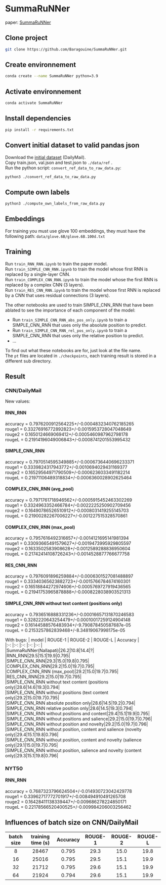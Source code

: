 # SummaRuNNer
paper: [SummaRuNNer](https://arxiv.org/pdf/1611.04230.pdf)

## Clone project
```bash
git clone https://github.com/Baragouine/SummaRuNNer.git
```

## Create environnement
```bash
conda create --name SummaRuNNer python=3.9
```

## Activate environnement
```bash
conda activate SummaRuNNer
```

## Install dependencies
```bash
pip install -r requirements.txt
```

## Convert initial dataset to valid pandas json
Download the [initial dataset](https://drive.google.com/file/d/1JgsboIAs__r6XfCbkDWgmberXJw8FBWE/view?usp=sharing) (DailyMail).  
Copy train.json, val.json and test.json to `./data/ref` .  
Run the python script: `convert_ref_data_to_raw_data.py`:
```bash
python3 ./convert_ref_data_to_raw_data.py
```

## Compute own labels
```bash
python3 ./compute_own_labels_from_raw_data.py
```

## Embeddings
For training you must use glove 100 embeddings, they must have the following path: `data/glove.6B/glove.6B.100d.txt`

## Training
Run `train_RNN_RNN.ipynb` to train the paper model.  
Run `train_SIMPLE_CNN_RNN.ipynb` to train the model whose first RNN is replaced by a single-layer CNN.  
Run `train_COMPLEX_CNN_RNN.ipynb` to train the model whose the first RNN is replaced by a complex CNN (3 layers).  
Run `train_RES_CNN_RNN.ipynb` to train the model whose first RNN is replaced by a CNN that uses residual connections (3 layers).  
  
The other notebooks are used to train SIMPLE_CNN_RNN that have been ablated to see the importance of each component of the model:
 * Run `train_SIMPLE_CNN_RNN_abs_pos_only.ipynb` to train a SIMPLE_CNN_RNN that uses only the absolute position to predict.  
 * Run `train_SIMPLE_CNN_RNN_rel_pos_only.ipynb` to train a SIMPLE_CNN_RNN that uses only the relative position to predict.
 * ...  
  
To find out what these notebooks are for, just look at the file name.  
The `pt` files are located in `./checkpoints`, each training result is stored in a different sub directory.  

## Result

### CNN/DailyMail
New values:
#### RNN_RNN
accuracy = 0.7976200912564225+/-0.0004832340762185265  
rouge1 = 0.33276916772892823+/-0.0015953728047048649  
rouge2 = 0.1650124669069412+/-0.0005460987962798178  
rougeL = 0.21914196049006843+/-0.0008741201553995432  

#### SIMPLE_CNN_RNN
accuracy = 0.7970514595349885+/-0.0006736440696233371  
rouge1 = 0.3339824317943772+/-0.0010694029431169377  
rouge2 = 0.16529564971790509+/-0.0006236033491182214  
rougeL = 0.21971106489318834+/-0.0006360028902625464  

#### COMPLEX_CNN_RNN (avg_pool)
accuracy = 0.7971761718946562+/-0.0005915452463302269  
rouge1 = 0.3324963352466784+/-0.0022225250902709456  
rouge2 = 0.16490786526510912+/-0.0008031419255145703  
rougeL = 0.21900282267006227+/-0.001227515328570861  

#### COMPLEX_CNN_RNN (max_pool)
accuracy = 0.7957616492316657+/-0.0014121695141981394  
rouge1 = 0.33093665491579627+/-0.0019473995929805597  
rouge2 = 0.1633502583908628+/-0.0012589288836950604  
rougeL = 0.21742414108726243+/-0.0014528877766677758  

#### RES_CNN_RNN
accuracy = 0.7976091896259884+/-0.0006301527081488897  
rouge1 = 0.33340365623882723+/-0.0015766784674160301  
rouge2 = 0.16518844272974606+/-0.0005769727919436565  
rougeL = 0.21941753965878888+/-0.0008228038903521313  

#### SIMPLE_CNN_RNN without text content (positions only)
accuracy = 0.7936516888331236+/-0.00016657131870246583  
rouge1 = 0.3282220643254479+/-0.00010017259124904148  
rouge2 = 0.16144588576483934+/-9.790878450587687e-05  
rougeL = 0.2153257862839468+/-8.34819067998175e-05  

With bugs:
| model | ROUGE-1 | ROUGE-2 | ROUGE-L | Accuracy |  
|:-:    |:-:      |:-:      |:-:      |:-:       |  
|SummaRuNNer(Nallapati)|26.2|10.8|14.4|?|  
|RNN_RNN|29.5|15.1|19.9|0.795|  
|SIMPLE_CNN_RNN|29.3|15.0|19.8|0.795|  
|COMPLEX_CNN_RNN|29.2|15.0|19.7|0.795|  
|COMPLEX_CNN_RNN (max_pool)|29.2|15.0|19.7|0.795|  
|RES_CNN_RNN|29.2|15.0|19.7|0.795|  
|SIMPLE_CNN_RNN without text content (positions only)|28.6|14.6|19.3|0.794|  
|SIMPLE_CNN_RNN without positions (text content only)|29.2|15.0|19.7|0.795|  
|SIMPLE_CNN_RNN absolute position only|28.6|14.5|19.2|0.794|  
|SIMPLE_CNN_RNN relative position only|28.6|14.5|19.3|0.794|  
|SIMPLE_CNN_RNN without positions and content|29.4|15.1|19.9|0.795|  
|SIMPLE_CNN_RNN without positions and salience|29.2|15.0|19.7|0.796|  
|SIMPLE_CNN_RNN without position and novelty|29.2|15.0|19.7|0.796|  
|SIMPLE_CNN_RNN without position, content and salience (novelty only)|29.4|15.1|19.8|0.796|  
|SIMPLE_CNN_RNN without position, content and novelty (salience only)|29.1|15.0|19.7|0.795|  
|SIMPLE_CNN_RNN without position, salience and novelty (content only)|29.3|15.1|19.8|0.796|

### NYT50
#### RNN_RNN
accuracy = 0.7687323796624504+/-0.014930723042429778  
rouge1 = 0.33962717772701917+/-0.008494910491265708  
rouge2 = 0.16428411138339447+/-0.009686278224850171  
rougeL = 0.22178566520400525+/-0.009984206003256462  

## Influences of batch size on CNN/DailyMail
| batch size | training time (s) | Accuracy | ROUGE-1 | ROUGE-2 | ROUGE-L |  
|:-:         |:-:                |:-:       |:-:      |:-:      |:-:      |  
|8|28467|0.795|29.3|15.0|19.8|  
|16|25016|0.795|29.5|15.1|19.9|  
|32|21712|0.795|29.6|15.1|19.9|  
|64|21924|0.794|29.6|15.1|19.9|  


